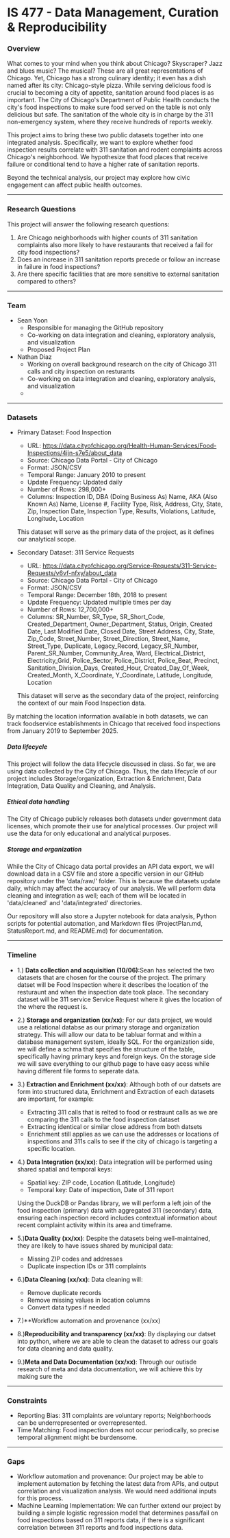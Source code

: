 # IS 477 - Data Management, Curation & Reproducibility


### Overview

What comes to your mind when you think about Chicago? Skyscraper? Jazz and blues music? The musical?
These are all great representations of Chicago. Yet, Chicago has a strong culinary identity; it even has a dish named after its city: Chicago-style pizza.
While serving delicious food is crucial to becoming a city of appetite, sanitation around food places is as important.
The City of Chicago's Department of Public Health conducts the city's food inspections to make sure food served on the table is not only delicious but safe.
The sanitation of the whole city is in charge by the 311 non-emergency system, where they receive hundreds of reports weekly. 

This project aims to bring these two public datasets together into one integrated analysis.
Specifically, we want to explore whether food inspection results correlate with 311 sanitation and rodent complaints across Chicago's neighborhood.
We hypothesize that food places that receive failure or conditional tend to have a higher rate of sanitation reports.

Beyond the technical analysis, our project may explore how civic engagement can affect public health outcomes.

---

### Research Questions

This project will answer the following research questions:
1. Are Chicago neighborhoods with higher counts of 311 sanitation complaints also more likely to have restaurants that received a fail for city food inspections?
2. Does an increase in 311 sanitation reports precede or follow an increase in failure in food inspections?
3. Are there specific facilities that are more sensitive to external sanitation compared to others?

---

### Team
  * Sean Yoon
    * Responsible for managing the GitHub repository
    * Co-working on data integration and cleaning, exploratory analysis, and visualization
    * Proposed Project Plan
  * Nathan Diaz
    * Working on overall background research on the city of Chicago 311 calls and city inspection on resturants 
    * Co-working on data integration and cleaning, exploratory analysis, and visualization
    *

---

### Datasets
  * Primary Dataset: Food Inspection
    * URL: https://data.cityofchicago.org/Health-Human-Services/Food-Inspections/4ijn-s7e5/about_data
    * Source: Chicago Data Portal - City of Chicago
    * Format: JSON/CSV
    * Temporal Range: January 2010 to present
    * Update Frequency: Updated daily
    * Number of Rows: 298,000+
    * Columns: Inspection ID, DBA (Doing Business As) Name, AKA (Also Known As) Name, License #, Facility Type, Risk, Address, City, State, Zip, Inspection Date, Inspection Type, Results, Violations, Latitude, Longitude, Location
      
    This dataset will serve as the primary data of the project, as it defines our analytical scope.


  * Secondary Dataset: 311 Service Requests
    * URL: https://data.cityofchicago.org/Service-Requests/311-Service-Requests/v6vf-nfxy/about_data
    * Source: Chicago Data Portal - City of Chicago
    * Format: JSON/CSV
    * Temporal Range: December 18th, 2018 to present
    * Update Frequency: Updated multiple times per day
    * Number of Rows: 12,700,000+
    * Columns: SR_Number, SR_Type, SR_Short_Code, Created_Department, Owner_Department, Status, Origin, Created Date, Last Modified Date, Closed Date, Street Address, City, State, Zip_Code, Street_Number, Street_Direction, Street_Name, Street_Type, Duplicate, Legacy_Record, Legacy_SR_Number, Parent_SR_Number,    Community_Area, Ward, Electrical_District, Electricity_Grid, Police_Sector, Police_District, Police_Beat, Precinct, Sanitation_Division_Days, Created_Hour, Created_Day_Of_Week, Created_Month, X_Coordinate, Y_Coordinate, Latitude, Longitude, Location

    This dataset will serve as the secondary data of the project, reinforcing the context of our main Food Inspection data. 

  By matching the location information available in both datasets, we can track foodservice establishments in Chicago that received food inspections from January 2019 to September 2025.

  ##### Data lifecycle

  This project will follow the data lifecycle discussed in class. So far, we are using data collected by the City of Chicago. Thus, the data lifecycle of our project includes Storage/organization, Extraction & Enrichment, Data Integration, Data Quality and Cleaning, and Analysis.


  ##### Ethical data handling

  The City of Chicago publicly releases both datasets under government data licenses, which promote their use for analytical processes.
  Our project will use the data for only educational and analytical purposes.


  ##### Storage and organization

  While the City of Chicago data portal provides an API data export, we will download data in a CSV file and store a specific version in our GitHub repository under the 'data/raw/' folder.
  This is because the datasets update daily, which may affect the accuracy of our analysis.
  We will perform data cleaning and integration as well; each of them will be located in 'data/cleaned' and 'data/integrated' directories.

  Our repository will also store a Jupyter notebook for data analysis, Python scripts for potential automation, and Markdown files (ProjectPlan.md, StatusReport.md, and README.md) for documentation.

---
    
### Timeline

* 1.) **Data collection and acquisition (10/06)**:Sean has selected the two datasets that are chosen for the course of the project. The primary datset will be Food Inspection where it describes the location of the resturaunt and when the inspection date took place. The secondary dataset will be 311 service Service Request where it gives the location of the where the request is.
* 2.) **Storage and organization (xx/xx)**: For our data project, we would use a relational databse as our primary storage and organization strategy. This will allow our data to be tabluar format and within a database management system, ideally SQL. For the organization side, we will define a schma that specifies the structure of the table, specifically having primary keys and foreign keys. On the storage side we will save everything to our github page to have easy acess while having different file forms to seperate data.
* 3.) **Extraction and Enrichment (xx/xx)**: Although both of our datsets are form into structured data, Enrichment and Extraction of each datasets are important, for example:
    * Extracting 311 calls that is relted to food or restraunt calls as we are comparing the 311 calls to the food inspection dataset
    * Extracting identical or similar close address from both datsets
    * Enrichment still applies as we can use the addresses or locations of inspections and 311s calls to see if the city of chicago is targeting a specific location.
* 4.) **Data Integration (xx/xx)**: Data integration will be performed using shared spatial and temporal keys:
    * Spatial key: ZIP code, Location (Latitude, Longitude)
    * Temporal key: Date of inspection, Date of 311 report 
    
    Using the DuckDB or Pandas library, we will perform a left join of the food inspection (primary) data with aggregated 311 (secondary) data, ensuring each inspection record includes contextual information about recent complaint activity within its area and timeframe.
  
* 5.)**Data Quality (xx/xx)**: Despite the datasets being well-maintained, they are likely to have issues shared by municipal data:
    * Missing ZIP codes and addresses
    * Duplicate inspection IDs or 311 complaints
  
* 6.)**Data Cleaning (xx/xx)**: Data cleaning will:
    * Remove duplicate records
    * Remove missing values in location columns
    * Convert data types if needed
  
* 7.)**Workflow automation and provenance (xx/xx)
  
* 8.)**Reproducibility and transparency (xx/xx)**: By displaying our datset into python, where we are able to clean the dataset to adress our goals for data cleaning and data quality. 
  
* 9.)**Meta and Data Documentation (xx/xx)**: Through our outisde research of meta and data documentation, we will achieve this by making sure the 

---

### Constraints
* Reporting Bias: 311 complaints are voluntary reports; Neighborhoods can be underrepresented or overrepresented.
* Time Matching: Food inspection does not occur periodically, so precise temporal alignment might be burdensome.

---

### Gaps
* Workflow automation and provenance: Our project may be able to implement automation by fetching the latest data from APIs, and output correlation and visualization analysis. We would need additional inputs for this process.
* Machine Learning Implementation: We can further extend our project by building a simple logistic regression model that determines pass/fail on food inspections based on 311 reports data, if there is a significant correlation between 311 reports and food inspections data.
